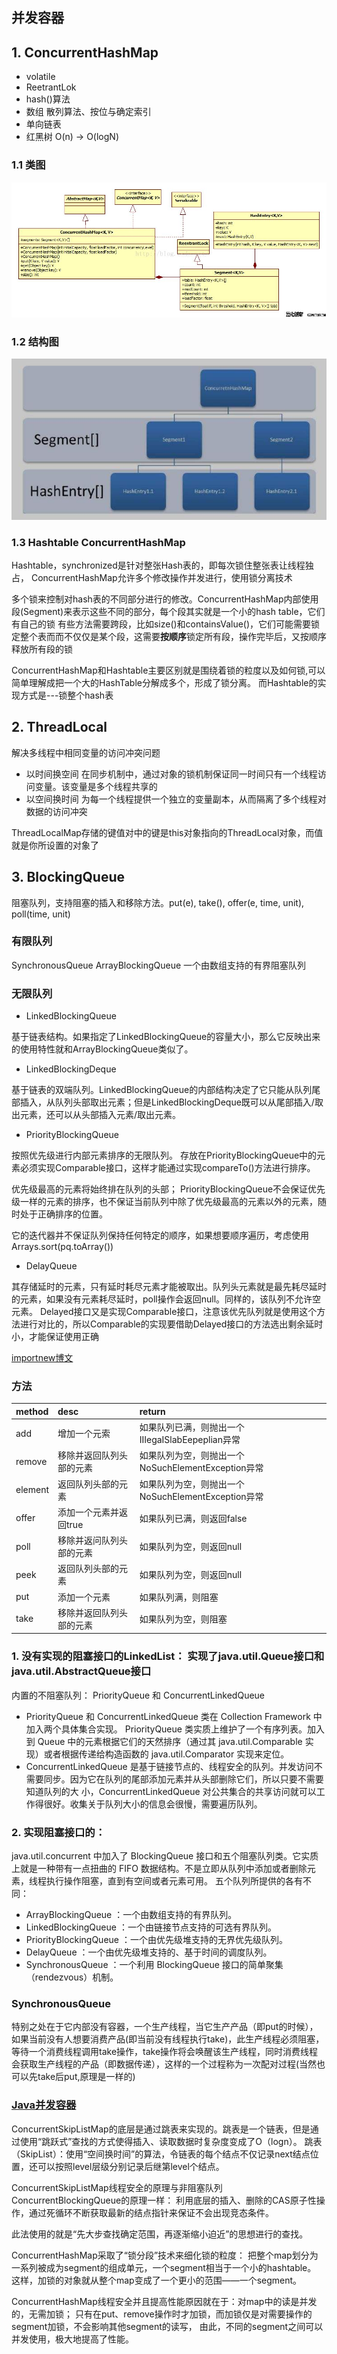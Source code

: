 ## 并发容器

## 1. ConcurrentHashMap
* volatile
* ReetrantLok
* hash()算法	
* 数组		散列算法、按位与确定索引
* 单向链表
* 红黑树	O(n) -> O(logN)

### 1.1 类图
![ConcurrentHashMap](../img/java-collections-ConcurrentHashMap-class.jpg) 

### 1.2 结构图
![ConcurrentHashMap](../img/java-collections-ConcurrentHashMap.jpg) 

### 1.3 Hashtable ConcurrentHashMap
Hashtable，synchronized是针对整张Hash表的，即每次锁住整张表让线程独占，
ConcurrentHashMap允许多个修改操作并发进行，使用锁分离技术

多个锁来控制对hash表的不同部分进行的修改。ConcurrentHashMap内部使用段(Segment)来表示这些不同的部分，每个段其实就是一个小的hash table，它们有自己的锁
有些方法需要跨段，比如size()和containsValue()，它们可能需要锁定整个表而而不仅仅是某个段，这需要**按顺序**锁定所有段，操作完毕后，又按顺序释放所有段的锁

ConcurrentHashMap和Hashtable主要区别就是围绕着锁的粒度以及如何锁,可以简单理解成把一个大的HashTable分解成多个，形成了锁分离。
而Hashtable的实现方式是---锁整个hash表

## 2. ThreadLocal

解决多线程中相同变量的访问冲突问题

- 以时间换空间        在同步机制中，通过对象的锁机制保证同一时间只有一个线程访问变量。该变量是多个线程共享的
- 以空间换时间        为每一个线程提供一个独立的变量副本，从而隔离了多个线程对数据的访问冲突

ThreadLocalMap存储的键值对中的键是this对象指向的ThreadLocal对象，而值就是你所设置的对象了


## 3. BlockingQueue
阻塞队列，支持阻塞的插入和移除方法。put(e), take(), offer(e, time, unit), poll(time, unit)

### 有限队列
SynchronousQueue
ArrayBlockingQueue 一个由数组支持的有界阻塞队列

### 无限队列
* LinkedBlockingQueue

基于链表结构。如果指定了LinkedBlockingQueue的容量大小，那么它反映出来的使用特性就和ArrayBlockingQueue类似了。

* LinkedBlockingDeque

基于链表的双端队列。LinkedBlockingQueue的内部结构决定了它只能从队列尾部插入，从队列头部取出元素；但是LinkedBlockingDeque既可以从尾部插入/取出元素，还可以从头部插入元素/取出元素。

* PriorityBlockingQueue

按照优先级进行内部元素排序的无限队列。
存放在PriorityBlockingQueue中的元素必须实现Comparable接口，这样才能通过实现compareTo()方法进行排序。

优先级最高的元素将始终排在队列的头部；
PriorityBlockingQueue不会保证优先级一样的元素的排序，也不保证当前队列中除了优先级最高的元素以外的元素，随时处于正确排序的位置。

它的迭代器并不保证队列保持任何特定的顺序，如果想要顺序遍历，考虑使用Arrays.sort(pq.toArray())

* DelayQueue

其存储延时的元素，只有延时耗尽元素才能被取出。队列头元素就是最先耗尽延时的元素，如果没有元素耗尽延时，poll操作会返回null。同样的，该队列不允许空元素。
Delayed接口又是实现Comparable接口，注意该优先队列就是使用这个方法进行对比的，所以Comparable的实现要借助Delayed接口的方法选出剩余延时小，才能保证使用正确

[importnew博文](http://www.importnew.com/15731.html) 

### 方法
| method  | desc                     | return                                             |
| :------ | :----------------------- | :------------------------------------------------- |
| add     | 增加一个元索             | 如果队列已满，则抛出一个IIIegaISlabEepeplian异常   |
| remove  | 移除并返回队列头部的元素 | 如果队列为空，则抛出一个NoSuchElementException异常 |
| element | 返回队列头部的元素       | 如果队列为空，则抛出一个NoSuchElementException异常 |
| offer   | 添加一个元素并返回true   | 如果队列已满，则返回false                          |
| poll    | 移除并返问队列头部的元素 | 如果队列为空，则返回null                           |
| peek    | 返回队列头部的元素       | 如果队列为空，则返回null                           |
| put     | 添加一个元素             | 如果队列满，则阻塞                                 |
| take    | 移除并返回队列头部的元素 | 如果队列为空，则阻塞                               |

### 1. 没有实现的阻塞接口的LinkedList： 实现了java.util.Queue接口和java.util.AbstractQueue接口
内置的不阻塞队列： PriorityQueue 和 ConcurrentLinkedQueue
*	PriorityQueue 和 ConcurrentLinkedQueue 类在 Collection Framework 中加入两个具体集合实现。 
	PriorityQueue 类实质上维护了一个有序列表。加入到 Queue 中的元素根据它们的天然排序（通过其 java.util.Comparable 实现）或者根据传递给构造函数的 java.util.Comparator 实现来定位。
*	ConcurrentLinkedQueue 是基于链接节点的、线程安全的队列。并发访问不需要同步。因为它在队列的尾部添加元素并从头部删除它们，所以只要不需要知道队列的大 小，ConcurrentLinkedQueue 对公共集合的共享访问就可以工作得很好。收集关于队列大小的信息会很慢，需要遍历队列。


### 2. 实现阻塞接口的：
java.util.concurrent 中加入了 BlockingQueue 接口和五个阻塞队列类。它实质上就是一种带有一点扭曲的 FIFO 数据结构。不是立即从队列中添加或者删除元素，线程执行操作阻塞，直到有空间或者元素可用。
五个队列所提供的各有不同：
*	ArrayBlockingQueue ：一个由数组支持的有界队列。
*	LinkedBlockingQueue ：一个由链接节点支持的可选有界队列。
*	PriorityBlockingQueue ：一个由优先级堆支持的无界优先级队列。
*	DelayQueue ：一个由优先级堆支持的、基于时间的调度队列。
*	SynchronousQueue ：一个利用 BlockingQueue 接口的简单聚集（rendezvous）机制。

### SynchronousQueue
特别之处在于它内部没有容器，一个生产线程，当它生产产品（即put的时候），如果当前没有人想要消费产品(即当前没有线程执行take)，此生产线程必须阻塞，等待一个消费线程调用take操作，take操作将会唤醒该生产线程，同时消费线程会获取生产线程的产品（即数据传递），这样的一个过程称为一次配对过程(当然也可以先take后put,原理是一样的)


### [Java并发容器](https://www.cnblogs.com/ygj0930/p/6543901.html)

ConcurrentSkipListMap的底层是通过跳表来实现的。跳表是一个链表，但是通过使用“跳跃式”查找的方式使得插入、读取数据时复杂度变成了O（logn）。
跳表（SkipList）：使用“空间换时间”的算法，令链表的每个结点不仅记录next结点位置，还可以按照level层级分别记录后继第level个结点。

ConcurrentSkipListMap线程安全的原理与非阻塞队列ConcurrentBlockingQueue的原理一样：
利用底层的插入、删除的CAS原子性操作，通过死循环不断获取最新的结点指针来保证不会出现竞态条件。

此法使用的就是“先大步查找确定范围，再逐渐缩小迫近”的思想进行的查找。

ConcurrentHashMap采取了“锁分段”技术来细化锁的粒度：
把整个map划分为一系列被成为segment的组成单元，一个segment相当于一个小的hashtable。
这样，加锁的对象就从整个map变成了一个更小的范围——一个segment。

ConcurrentHashMap线程安全并且提高性能原因就在于：对map中的读是并发的，无需加锁；
只有在put、remove操作时才加锁，而加锁仅是对需要操作的segment加锁，不会影响其他segment的读写，
由此，不同的segment之间可以并发使用，极大地提高了性能。